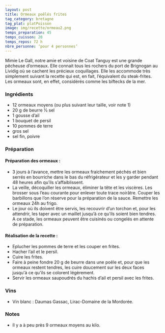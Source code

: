```yaml
---
layout: post
title: Ormeaux poêlés frites
tag_category: bretagne
tag_plat: platPoisson
image: img/recette/ormeau2.png
temps_preparation: 45
temps_cuisson: 20
temps_repos: 72 h
nbre_personne: ‘pour 4 personnes’
---
```

Mimie Le Gall, notre amie et voisine de Coat Tanguy est une grande pêcheuse d’ormeaux. Elle connait tous les rochers du port de Brignogan au Lividig où se cachent les précieux coquillages. Elle les accommode très simplement suivant la recette qui est, en fait, l’équivalent du steak-frites. Les ormeaux sont, en effet, considérés comme les biftecks de la mer.

### Ingrédients
* 12 ormeaux moyens (ou plus suivant leur taille, voir note 1)
* 20 g de beurre ½ sel
* 1 gousse d’ail
* 1 bouquet de persil
* 10 pommes de terre
* gros sel
* sel fin, poivre

### Préparation
#### Préparation des ormeaux :
* 3 jours à l’avance, mettre les ormeaux fraichement péchés et bien serrés en bourriche dans le bas du réfrigérateur et les y garder pendant 48 heures  afin qu’ils s’affaiblissent.
* La veille, décoquiller les ormeaux, éliminer la tête et les viscères. Les brosser sous l’eau courante pour enlever toute trace noirâtre. Couper les barbillons que l’on réserve pour la préparation de la sauce. Remettre les ormeaux 24h au frigo.
* Le jour où ils doivent être servis, les recouvrir d’un torchon et, pour les attendrir, les taper avec un maillet jusqu’à ce qu’ils soient bien tendres. A ce stade, les ormeaux peuvent être cuisinés ou congelés en attente de préparation.

#### Réalisation de la recette :
* Eplucher les pommes de terre et les couper en frites.
* Hacher l’ail et le persil.
* Cuire les frites.
* Faire à peine fondre 20 g de beurre dans une poêle et, pour que les ormeaux restent tendres, les cuire doucement sur les deux faces jusqu'à ce qu'ils se colorent légèrement.
* Servir les ormeaux saupoudrés du hachis d’ail et persil avec les frites.  

### Vins
* Vin blanc : Daumas Gassac, Lirac-Domaine de la Mordorée.

### Notes
* Il y a à peu près 9 ormeaux moyens au kilo.

